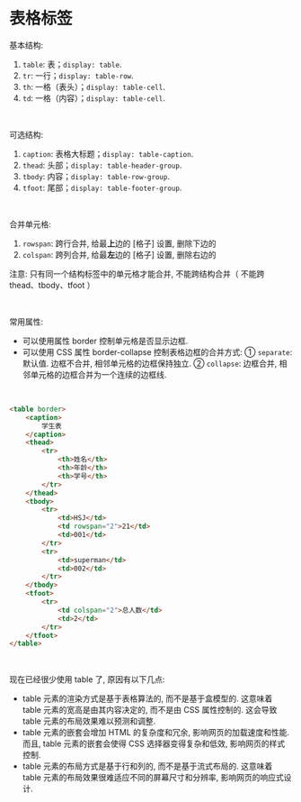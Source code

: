 # 表格标签

基本结构:

1. `table`: 表；`display: table`.
2. `tr`: 一行；`display: table-row`.
3. `th`: 一格（表头）；`display: table-cell`.
4. `td`: 一格（内容）；`display: table-cell`.

<br>

可选结构:

1. `caption`: 表格大标题；`display: table-caption`.
2. `thead`: 头部；`display: table-header-group`.
3. `tbody`: 内容；`display: table-row-group`.
4. `tfoot`: 尾部；`display: table-footer-group`.

<br>

合并单元格:

1. `rowspan`: 跨行合并, 给最**上**边的 [格子] 设置, 删除下边的
2. `colspan`: 跨列合并, 给最**左**边的 [格子] 设置, 删除右边的

注意: 只有同一个结构标签中的单元格才能合并, 不能跨结构合并（ 不能跨 thead、tbody、tfoot ）

<br>

常用属性:

-   可以使用属性 border 控制单元格是否显示边框.
-   可以使用 CSS 属性 border-collapse 控制表格边框的合并方式:
    ① `separate`: 默认值. 边框不合并, 相邻单元格的边框保持独立.
    ② `collapse`: 边框合并, 相邻单元格的边框合并为一个连续的边框线.

<br>

```html
<table border>
    <caption>
        学生表
    </caption>
    <thead>
        <tr>
            <th>姓名</th>
            <th>年龄</th>
            <th>学号</th>
        </tr>
    </thead>
    <tbody>
        <tr>
            <td>HSJ</td>
            <td rowspan="2">21</td>
            <td>001</td>
        </tr>
        <tr>
            <td>superman</td>
            <td>002</td>
        </tr>
    </tbody>
    <tfoot>
        <tr>
            <td colspan="2">总人数</td>
            <td>2</td>
        </tr>
    </tfoot>
</table>
```

<br>

现在已经很少使用 table 了, 原因有以下几点:

-   table 元素的渲染方式是基于表格算法的, 而不是基于盒模型的. 这意味着 table 元素的宽高是由其内容决定的, 而不是由 CSS 属性控制的. 这会导致 table 元素的布局效果难以预测和调整.
-   table 元素的嵌套会增加 HTML 的复杂度和冗余, 影响网页的加载速度和性能. 而且, table 元素的嵌套会使得 CSS 选择器变得复杂和低效, 影响网页的样式控制.
-   table 元素的布局方式是基于行和列的, 而不是基于流式布局的. 这意味着 table 元素的布局效果很难适应不同的屏幕尺寸和分辨率, 影响网页的响应式设计.

<br>
